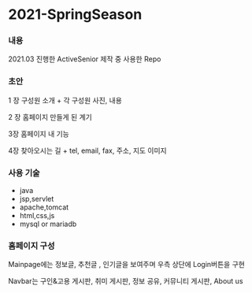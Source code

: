# 2021-SpringSeason 

### 내용
2021.03 진행한 ActiveSenior 제작 중 사용한 Repo

### 초안
1 장 
구성원 소개 + 각 구성원 사진, 내용

2 장
홈페이지 만들게 된 계기

3장 
홈페이지 내 기능

4장 
찾아오시는 길 + tel, email, fax, 주소, 지도 이미지

### 사용 기술
- java 
- jsp,servlet 
- apache,tomcat 
- html,css,js 
- mysql or mariadb

### 홈페이지 구성 
Mainpage에는 정보글, 추천글 , 인기글을 보여주며 우측 상단에 Login버튼을 구현

Navbar는 구인&고용 게시판, 취미 게시판, 정보 공유, 커뮤니티 게시판, About us
